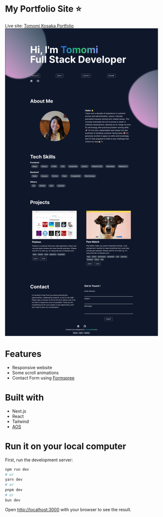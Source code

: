 # My Portfolio Site ⭐
Live site: [Tomomi Kosaka Portfolio](https://tomomi-kosaka.vercel.app/)
![image](public/portfolio.png)

# Features
- Responsive website
- Some scroll animations
- Contact Form using [Formspree](https://formspree.io/)

# Built with
- Next.js
- React
- Tailwind
- [AOS](https://michalsnik.github.io/aos/) 

# Run it on your local computer

First, run the development server:

```bash
npm run dev
# or
yarn dev
# or
pnpm dev
# or
bun dev
```

Open [http://localhost:3000](http://localhost:3000) with your browser to see the result.


